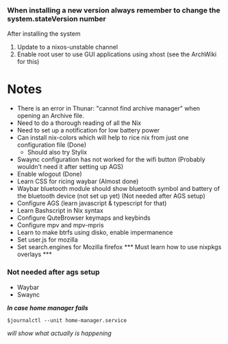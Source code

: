 ### When installing a new version always remember to change the system.stateVersion number
After installing the system
1. Update to a nixos-unstable channel
2. Enable root user to use GUI applications using xhost (see the ArchWiki for this)

# Notes #
- There is an error in Thunar: "cannot find archive manager" when opening an Archive file.
- Need to do a thorough reading of all the Nix
- Need to set up a notification for low battery power
- Can install nix-colors which will help to rice nix from just one configuration file (Done)
    - Should also try Stylix
- Swaync configuration has not worked for the wifi button (Probably wouldn't need it after setting up AGS)
- Enable wlogout (Done) 
- Learn CSS for ricing waybar (Almost done)
- Waybar bluetooth module should show bluetooth symbol and battery of the bluetooth device (not set up yet) (Not needed after AGS setup)
- Configure AGS (learn javascript & typescript for that)
- Learn Bashscript in Nix syntax
- Configure QuteBrowser keymaps and keybinds 
- Configure mpv and mpv-mpris
- Learn to make btrfs using disko, enable impermanence
- Set user.js for mozilla
- Set search.engines for Mozilla firefox
*** Must learn how to use nixpkgs overlays ***

### Not needed after ags setup ###
- Waybar
- Swaync

***In case home manager fails***
```
$journalctl --unit home-manager.service
```
*will show what actually is happening*
